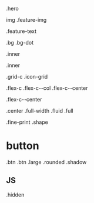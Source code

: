 .hero

img .feature-img

.feature-text 

.bg
.bg-dot

.inner 

.inner

.grid-c
.icon-grid

.flex-c
.flex-c--col
.flex-c--center

.flex-c--center

.center
.full-width
.fluid
.full

.fine-print
.shape

# button 

.btn
.btn .large .rounded .shadow

## JS 

.hidden

